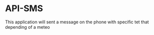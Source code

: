 # API-SMS
This application will sent a message on the phone with specific tet that depending of a meteo

